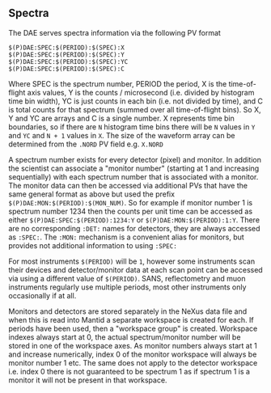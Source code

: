 ## Spectra

The DAE serves spectra information via the following PV format
```
$(P)DAE:SPEC:$(PERIOD):$(SPEC):X
$(P)DAE:SPEC:$(PERIOD):$(SPEC):Y
$(P)DAE:SPEC:$(PERIOD):$(SPEC):YC
$(P)DAE:SPEC:$(PERIOD):$(SPEC):C
```
Where SPEC is the spectrum number, PERIOD the period, X is the time-of-flight axis values, Y is the counts / microsecond (i.e. divided by histogram time bin width), YC is just counts in each bin (i.e. not divided by time), and C is total counts for that spectrum (summed over all time-of-flight bins). So X, Y and YC are arrays and C is a single number. X represents time bin boundaries, so if there are `N` histogram time bins there will be `N` values in `Y` and `YC` and `N + 1` values in `X`. The size of the waveform array can be determined from the `.NORD` PV field e.g. `X.NORD` 

A spectrum number exists for every detector (pixel) and monitor. In addition the scientist can associate a "monitor number" (starting at 1 and increasing sequentially) with each spectrum number that is associated with a monitor. The monitor data can then be accessed via additional PVs that have the same general format as above but used the prefix `$(P)DAE:MON:$(PERIOD):$(MON_NUM)`. So for example if monitor number 1 is spectrum number 1234 then the counts per unit time can be accessed as either `$(P)DAE:SPEC:$(PERIOD):1234:Y` or `$(P)DAE:MON:$(PERIOD):1:Y`. There are no corresponding `:DET:` names for detectors, they are always accessed as `:SPEC:`. The `:MON:` mechanism is a convenient alias for monitors, but provides not additional information to using `:SPEC:`  

For most instruments `$(PERIOD)` will be `1`, however some instruments scan their devices and detector/monitor data at each scan point can be accessed via using a different value of `$(PERIOD)`. SANS, reflectometry and muon instruments regularly use multiple periods, most other instruments only occasionally if at all.

Monitors and detectors are stored separately in the NeXus data file and when this is read into Mantid a separate workspace is created for each. If periods have been used, then a "workspace group" is created. Workspace indexes always start at 0, the actual spectrum/monitor number will be stored in one of the workspace axes. As monitor numbers always start at 1 and increase numerically, index 0 of the monitor workspace will always be monitor number 1 etc. The same does not apply to the detector workspace i.e. index 0 there is not guaranteed to be spectrum 1 as if spectrum 1 is a monitor it will not be present in that workspace.   
